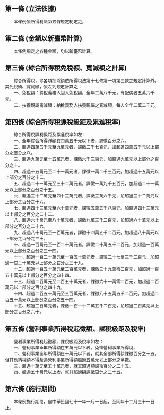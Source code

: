 第一條 (立法依據)
-----------------
　　本條例依所得稅法第五條規定制定之。  


第二條 (金額以新臺幣計算)
-------------------------
　　本條例規定之各種金額，均以新臺幣計算。  


第三條 (綜合所得稅免稅額、寬減額之計算)
---------------------------------------
　　綜合所得稅，除各項扣除額依所得稅法第十七條第一項第三款之規定計算外，其免稅額、寬減額，依左列規定計算之：  
　　一、免稅額：納稅義務人個人免稅額，全年二萬八千元，有配偶者五萬六千元。  
　　二、扶養親屬寬減額：納稅義務人扶養親屬之寬減額，每人全年二萬二千元。  


第四條 (綜合所得稅課稅級距及累進稅率)
-------------------------------------
　　綜合所得稅課稅級距及累進稅率如左：  
　　一、全年綜合所得淨額在四萬五千元以下者，課徵百分之六。  
　　二、超過四萬五千元至九萬元者，課徵二千七百元，加超過四萬五千元以上部分之百分之八。  
　　三、超過九萬元至十五萬元者，課徵六千三百元，加超過九萬元以上部分之百分之十。  
　　四、超過十五萬元至二十一萬元者，課徵一萬二千三百元，加超過十五萬元以上部分之百分之十二。  
　　五、超過二十一萬元至三十二萬元者，課徵一萬九千五百元，加超過二十一萬元以上部分之百分之十五。  
　　六、超過三十二萬元至四十三萬元者，課徵三萬六千元，加超過三十二萬元以上部分之百分之十八。  
　　七、超過四十三萬元至六十萬元者，課徵五萬五千八百元，加超過四十三萬元以上部分之百分之二十二。  
　　八、超過六十萬元至八十萬元者，課徵九萬三千二百元，加超過六十萬元以上部分之百分之二十六。  
　　九、超過八十萬元至一百萬元者，課徵十四萬五千二百元，加超過八十萬元以上部分之百分之三十。  
　　十、超過一百萬元至一百二十萬元者，課徵二十萬五千二百元，加超過一百萬元以上部分之百分之三十四。  
　　十一、超過一百二十萬元至一百五十萬元者，課徵二十七萬三千二百元，加超過一百二十萬元以上部分之百分之三十九。  
　　十二、超過一百五十萬元至二百萬元者，課徵三十九萬零二百元，加超過一百五十萬元以上部分之百分之四十四。  
　　十三、超過二百萬元至二百五十萬元者，課徵六十一萬零二百元，加超過二百萬元以上部分之百分之四十九。  
　　十四、超過二百五十萬元至三百萬元者，課徵八十五萬五千二百元，加超過二百五十萬元以上部分之百分之五十四。  
　　十五、超過三百萬元者，課徵一百一十二萬五千二百元，加超過三百萬元以上部分之百分之六十。  


第五條 (營利事業所得稅起徵額、課稅級距及稅率)
---------------------------------------------
　　營利事業所得稅起徵額、課稅級距及稅率如左：  
　　一、營利事業全年所得額在五萬元以下者，免徵營利事業所得稅。  
　　二、營利事業全年所得額在十萬元以下者，就其全部所得額課徵百分之十五。但其應納稅額不得超過營利事業所得額超過五萬元以上部分之半數。  
　　三、超過十萬元至五十萬元者，就其超過額課徵百分之二十五。  
　　四、超過五十萬元以上者，就其超過額課徵百分之三十五。  


第六條 (施行期間)
-----------------
　　本條例施行期間，自中華民國七十一年一月一日起，至同年十二月三十一日止。